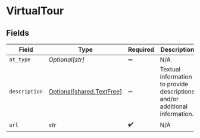 # VirtualTour


## Fields

| Field                                                                       | Type                                                                        | Required                                                                    | Description                                                                 | Example                                                                     |
| --------------------------------------------------------------------------- | --------------------------------------------------------------------------- | --------------------------------------------------------------------------- | --------------------------------------------------------------------------- | --------------------------------------------------------------------------- |
| `at_type`                                                                   | *Optional[str]*                                                             | :heavy_minus_sign:                                                          | N/A                                                                         | VirtualTour                                                                 |
| `description`                                                               | [Optional[shared.TextFree]](../../models/shared/textfree.md)                | :heavy_minus_sign:                                                          | Textual information to provide descriptions and\/or additional information. |                                                                             |
| `url`                                                                       | *str*                                                                       | :heavy_check_mark:                                                          | N/A                                                                         |                                                                             |